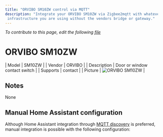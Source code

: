 ```yaml
---
title: "ORVIBO SM10ZW control via MQTT"
description: "Integrate your ORVIBO SM10ZW via Zigbee2mqtt with whatever smart home
 infrastructure you are using without the vendors bridge or gateway."
---
```


*To contribute to this page, edit the following
[file](https://github.com/Koenkk/zigbee2mqtt.io/blob/master/docs/devices/SM10ZW.md)*

# ORVIBO SM10ZW

| Model | SM10ZW  |
| Vendor  | ORVIBO  |
| Description | Door or window contact switch |
| Supports | contact |
| Picture | ![ORVIBO SM10ZW](./assets/devices/SM10ZW.jpg) |

## Notes

None

## Manual Home Assistant configuration
Although Home Assistant integration through [MQTT discovery](../integration/home_assistant) is preferred,
manual integration is possible with the following configuration:
